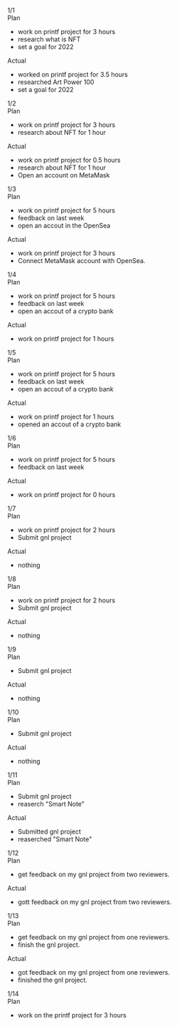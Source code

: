 1/1<br>
Plan 
- work on printf project for 3 hours
- research what is NFT
- set a goal for 2022

Actual
- worked on printf project for 3.5 hours
- researched Art Power 100
- set a goal for 2022

1/2<br>
Plan 
- work on printf project for 3 hours
- research about NFT for 1 hour

Actual
- work on printf project for 0.5 hours
- research about NFT for 1 hour
- Open an account on MetaMask

1/3<br>
Plan
- work on printf project for 5 hours
- feedback on last week
- open an accout in the OpenSea

Actual
- work on printf project for 3 hours
- Connect MetaMask account with OpenSea.

1/4<br>
Plan
- work on printf project for 5 hours
- feedback on last week
- open an accout of a crypto bank

Actual
- work on printf project for 1 hours

1/5<br>
Plan
- work on printf project for 5 hours
- feedback on last week
- open an accout of a crypto bank

Actual
- work on printf project for 1 hours
- opened an accout of a crypto bank

1/6<br>
Plan
- work on printf project for 5 hours
- feedback on last week

Actual
- work on printf project for 0 hours

1/7<br>
Plan
- work on printf project for 2 hours
- Submit gnl project

Actual
- nothing

1/8<br>
Plan
- work on printf project for 2 hours
- Submit gnl project

Actual
- nothing

1/9<br>
Plan
- Submit gnl project

Actual
- nothing

1/10<br>
Plan
- Submit gnl project

Actual
- nothing

1/11<br>
Plan
- Submit gnl project
- reaserch "Smart Note"

Actual
- Submitted gnl project
- reaserched "Smart Note"
 
1/12<br>
Plan
- get feedback on my gnl project from two reviewers.

Actual
- gott feedback on my gnl project from two reviewers.

1/13<br>
Plan
- get feedback on my gnl project from one reviewers.
- finish the gnl project.

Actual
- got feedback on my gnl project from one reviewers.
- finished the gnl project.

1/14<br>
Plan
- work on the printf project for 3 hours
